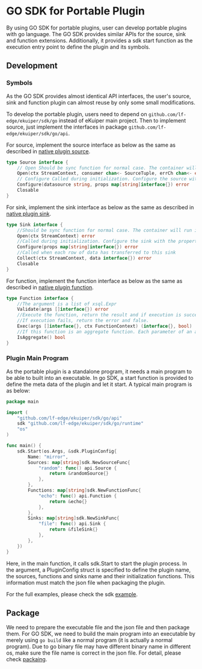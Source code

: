# GO SDK for Portable Plugin

By using GO SDK for portable plugins, user can develop portable plugins with go language. The GO SDK provides similar APIs for the source, sink and function extensions. Additionally, it provides a sdk start function as the execution entry point to define the plugin and its symbols.

## Development

### Symbols

As the GO SDK provides almost identical API interfaces, the user's source, sink and function plugin can almost reuse by only some small modifications.

To develop the portable plugin, users need to depend on `github.com/lf-edge/ekuiper/sdk/go` instead of eKuiper main project. Then to implement source, just implement the interfaces in package `github.com/lf-edge/ekuiper/sdk/go/api`.

For source, implement the source interface as below as the same as described in [native plugin source](../native/develop/source.md).

```go
type Source interface {
	// Open Should be sync function for normal case. The container will run it in go func
	Open(ctx StreamContext, consumer chan<- SourceTuple, errCh chan<- error)
	// Configure Called during initialization. Configure the source with the data source(e.g. topic for mqtt) and the properties read from the yaml
	Configure(datasource string, props map[string]interface{}) error
	Closable
}
```

For sink, implement the sink interface as below as the same as described in [native plugin sink](../native/develop/sink.md).

```go
type Sink interface {
	//Should be sync function for normal case. The container will run it in go func
	Open(ctx StreamContext) error
	//Called during initialization. Configure the sink with the properties from rule action definition
	Configure(props map[string]interface{}) error
	//Called when each row of data has transferred to this sink
	Collect(ctx StreamContext, data interface{}) error
	Closable
}
```

For function, implement the function interface as below as the same as described in [native plugin function](../native/develop/function.md).

```go
type Function interface {
	//The argument is a list of xsql.Expr
	Validate(args []interface{}) error
	//Execute the function, return the result and if execution is successful.
	//If execution fails, return the error and false.
	Exec(args []interface{}, ctx FunctionContext) (interface{}, bool)
	//If this function is an aggregate function. Each parameter of an aggregate function will be a slice
	IsAggregate() bool
}
```

### Plugin Main Program

As the portable plugin is a standalone program, it needs a main program to be able to built into an executable. In go SDK, a start function is provided to define the meta data of the plugin and let it start. A typical main program is as below:

```go
package main

import (
	"github.com/lf-edge/ekuiper/sdk/go/api"
	sdk "github.com/lf-edge/ekuiper/sdk/go/runtime"
	"os"
)

func main() {
	sdk.Start(os.Args, &sdk.PluginConfig{
		Name: "mirror",
		Sources: map[string]sdk.NewSourceFunc{
			"random": func() api.Source {
				return &randomSource{}
			},
		},
		Functions: map[string]sdk.NewFunctionFunc{
			"echo": func() api.Function {
				return &echo{}
			},
		},
		Sinks: map[string]sdk.NewSinkFunc{
			"file": func() api.Sink {
				return &fileSink{}
			},
		},
	})
}
```

Here, in the main function, it calls sdk.Start to start the plugin process. In the argument, a PluginConfig struct is specified to define the plugin name, the sources, functions and sinks name and their initialization functions. This information must match the json file when packaging the plugin.

For the full examples, please check the sdk [example](https://github.com/lf-edge/ekuiper/tree/master/sdk/go/example/mirror).

## Package

We need to prepare the executable file and the json file and then package them. For GO SDK, we need to build the main program into an executable by merely using `go build` like a normal program (it is actually a normal program). Due to go binary file may have different binary name in different os, make sure the file name is correct in the json file. For detail, please check [packaing](./overview.md#package).